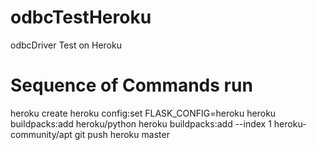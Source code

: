 # odbcTestHeroku
odbcDriver Test on Heroku

# Sequence of Commands run

 
heroku create
heroku config:set FLASK_CONFIG=heroku 
heroku buildpacks:add heroku/python
heroku buildpacks:add --index 1 heroku-community/apt
git push heroku master
